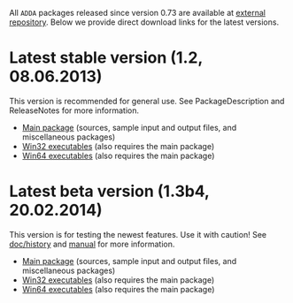 All `ADDA` packages released since version 0.73 are available at [external repository](https://drive.google.com/folderview?id=0B-b8kzeJFSENaFRWMXhINHJvMDA#list). Below we provide direct download links for the latest versions.

# Latest stable version (1.2, 08.06.2013) #
This version is recommended for general use. See PackageDescription and ReleaseNotes for more information.

  * [Main package](https://drive.google.com/uc?export=download&id=0B-b8kzeJFSENSm9oclhMbjhGRkE) (sources, sample input and output files, and miscellaneous packages)
  * [Win32 executables](https://drive.google.com/uc?export=download&id=0B-b8kzeJFSENc1FFVzQ4R3gxWm8) (also requires the main package)
  * [Win64 executables](https://drive.google.com/uc?export=download&id=0B-b8kzeJFSENZlRQQXJrRFduWFU) (also requires the main package)

# Latest beta version (1.3b4, 20.02.2014) #
This version is for testing the newest features. Use it with caution! See [doc/history](../master/doc/history) and [manual](../master/doc/manual.pdf) for more information.

  * [Main package](https://drive.google.com/uc?export=download&id=0B-b8kzeJFSENbFJsS3E0dTFMa2c) (sources, sample input and output files, and miscellaneous packages)
  * [Win32 executables](https://drive.google.com/uc?export=download&id=0B-b8kzeJFSENWGZfV2Fxd1BILUE) (also requires the main package)
  * [Win64 executables](https://drive.google.com/uc?export=download&id=0B-b8kzeJFSENUTNtdE82NEJyVTg) (also requires the main package)
